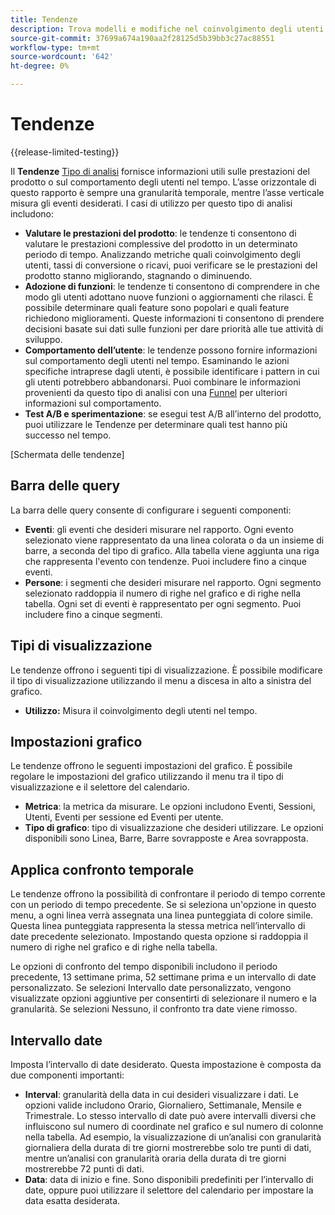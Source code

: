 ```yaml
---
title: Tendenze
description: Trova modelli e modifiche nel coinvolgimento degli utenti nel tempo.
source-git-commit: 37699a674a190aa2f28125d5b39bb3c27ac88551
workflow-type: tm+mt
source-wordcount: '642'
ht-degree: 0%

---
```


# Tendenze

{{release-limited-testing}}

Il **Tendenze** [Tipo di analisi](overview.md) fornisce informazioni utili sulle prestazioni del prodotto o sul comportamento degli utenti nel tempo. L’asse orizzontale di questo rapporto è sempre una granularità temporale, mentre l’asse verticale misura gli eventi desiderati. I casi di utilizzo per questo tipo di analisi includono:

* **Valutare le prestazioni del prodotto**: le tendenze ti consentono di valutare le prestazioni complessive del prodotto in un determinato periodo di tempo. Analizzando metriche quali coinvolgimento degli utenti, tassi di conversione o ricavi, puoi verificare se le prestazioni del prodotto stanno migliorando, stagnando o diminuendo.
* **Adozione di funzioni**: le tendenze ti consentono di comprendere in che modo gli utenti adottano nuove funzioni o aggiornamenti che rilasci. È possibile determinare quali feature sono popolari e quali feature richiedono miglioramenti. Queste informazioni ti consentono di prendere decisioni basate sui dati sulle funzioni per dare priorità alle tue attività di sviluppo.
* **Comportamento dell’utente**: le tendenze possono fornire informazioni sul comportamento degli utenti nel tempo. Esaminando le azioni specifiche intraprese dagli utenti, è possibile identificare i pattern in cui gli utenti potrebbero abbandonarsi. Puoi combinare le informazioni provenienti da questo tipo di analisi con una [Funnel](funnel.md) per ulteriori informazioni sul comportamento.
* **Test A/B e sperimentazione**: se esegui test A/B all’interno del prodotto, puoi utilizzare le Tendenze per determinare quali test hanno più successo nel tempo.

[Schermata delle tendenze]

## Barra delle query

La barra delle query consente di configurare i seguenti componenti:

* **Eventi**: gli eventi che desideri misurare nel rapporto. Ogni evento selezionato viene rappresentato da una linea colorata o da un insieme di barre, a seconda del tipo di grafico. Alla tabella viene aggiunta una riga che rappresenta l&#39;evento con tendenze. Puoi includere fino a cinque eventi.
* **Persone**: i segmenti che desideri misurare nel rapporto. Ogni segmento selezionato raddoppia il numero di righe nel grafico e di righe nella tabella. Ogni set di eventi è rappresentato per ogni segmento. Puoi includere fino a cinque segmenti.

## Tipi di visualizzazione

Le tendenze offrono i seguenti tipi di visualizzazione. È possibile modificare il tipo di visualizzazione utilizzando il menu a discesa in alto a sinistra del grafico.

* **Utilizzo:** Misura il coinvolgimento degli utenti nel tempo.

## Impostazioni grafico

Le tendenze offrono le seguenti impostazioni del grafico. È possibile regolare le impostazioni del grafico utilizzando il menu tra il tipo di visualizzazione e il selettore del calendario.

* **Metrica**: la metrica da misurare. Le opzioni includono Eventi, Sessioni, Utenti, Eventi per sessione ed Eventi per utente.
* **Tipo di grafico**: tipo di visualizzazione che desideri utilizzare. Le opzioni disponibili sono Linea, Barre, Barre sovrapposte e Area sovrapposta.

## Applica confronto temporale

Le tendenze offrono la possibilità di confrontare il periodo di tempo corrente con un periodo di tempo precedente. Se si seleziona un&#39;opzione in questo menu, a ogni linea verrà assegnata una linea punteggiata di colore simile. Questa linea punteggiata rappresenta la stessa metrica nell’intervallo di date precedente selezionato. Impostando questa opzione si raddoppia il numero di righe nel grafico e di righe nella tabella.

Le opzioni di confronto del tempo disponibili includono il periodo precedente, 13 settimane prima, 52 settimane prima e un intervallo di date personalizzato. Se selezioni Intervallo date personalizzato, vengono visualizzate opzioni aggiuntive per consentirti di selezionare il numero e la granularità. Se selezioni Nessuno, il confronto tra date viene rimosso.

## Intervallo date

Imposta l’intervallo di date desiderato. Questa impostazione è composta da due componenti importanti:

* **Interval**: granularità della data in cui desideri visualizzare i dati. Le opzioni valide includono Orario, Giornaliero, Settimanale, Mensile e Trimestrale. Lo stesso intervallo di date può avere intervalli diversi che influiscono sul numero di coordinate nel grafico e sul numero di colonne nella tabella. Ad esempio, la visualizzazione di un’analisi con granularità giornaliera della durata di tre giorni mostrerebbe solo tre punti di dati, mentre un’analisi con granularità oraria della durata di tre giorni mostrerebbe 72 punti di dati.
* **Data**: data di inizio e fine. Sono disponibili predefiniti per l’intervallo di date, oppure puoi utilizzare il selettore del calendario per impostare la data esatta desiderata.

